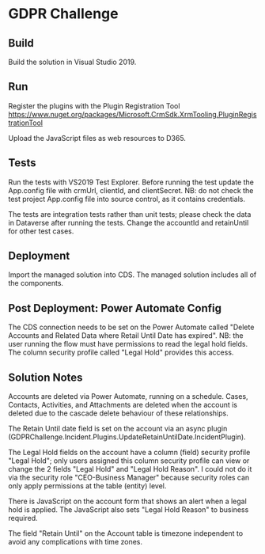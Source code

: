 # GDPR Challenge

## Build
Build the solution in Visual Studio 2019.

## Run
Register the plugins with the Plugin Registration Tool
https://www.nuget.org/packages/Microsoft.CrmSdk.XrmTooling.PluginRegistrationTool

Upload the JavaScript files as web resources to D365.

## Tests
Run the tests with VS2019 Test Explorer.
Before running the test update the App.config file with crmUrl, clientId, and clientSecret.
NB: do not check the test project App.config file into source control, as it contains credentials.

The tests are integration tests rather than unit tests; please check the data in Dataverse after running the tests.
Change the accountId and retainUntil for other test cases.

## Deployment
Import the managed solution into CDS.
The managed solution includes all of the components.

## Post Deployment: Power Automate Config
The CDS connection needs to be set on the Power Automate called "Delete Accounts and Related Data where Retail Until Date has expired".
NB: the user running the flow must have permissions to read the legal hold fields.
The column security profile called "Legal Hold" provides this access.

## Solution Notes
Accounts are deleted via Power Automate, running on a schedule.
Cases, Contacts, Activities, and Attachments are deleted when the account is deleted due to the cascade delete behaviour of these relationships.

The Retain Until date field is set on the account via an async plugin (GDPRChallenge.Incident.Plugins.UpdateRetainUntilDate.IncidentPlugin).

The Legal Hold fields on the account have a column (field) security profile "Legal Hold"; only users assigned this column security profile can view or change the 2 fields "Legal Hold" and "Legal Hold Reason". I could not do it via the security role "CEO-Business Manager" because security roles can only apply permissions at the table (entity) level.

There is JavaScript on the account form that shows an alert when a legal hold is applied.
The JavaScript also sets "Legal Hold Reason" to business required.

The field "Retain Until" on the Account table is timezone independent to avoid any complications with time zones. 
